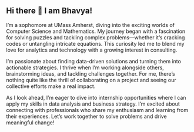 ## Hi there 👋 I am Bhavya!
I’m a sophomore at UMass Amherst, diving into the exciting worlds of Computer Science and Mathematics. My journey began with a fascination for solving puzzles and tackling complex problems—whether it’s cracking codes or untangling intricate equations. This curiosity led me to blend my love for analytics and technology with a growing interest in consulting.

I’m passionate about finding data-driven solutions and turning them into actionable strategies. I thrive when I’m working alongside others, brainstorming ideas, and tackling challenges together. For me, there’s nothing quite like the thrill of collaborating on a project and seeing our collective efforts make a real impact.

As I look ahead, I’m eager to dive into internship opportunities where I can apply my skills in data analysis and business strategy. I’m excited about connecting with professionals who share my enthusiasm and learning from their experiences. Let’s work together to solve problems and drive meaningful change!

<!--
**bhavya632/bhavya632** is a ✨ _special_ ✨ repository because its `README.md` (this file) appears on your GitHub profile.

Here are some ideas to get you started:

- 🔭 I’m currently working on ...
- 🌱 I’m currently learning ...
- 👯 I’m looking to collaborate on ...
- 🤔 I’m looking for help with ...
- 💬 Ask me about ...
- 📫 How to reach me: ...
- 😄 Pronouns: ...
- ⚡ Fun fact: ...
-->
